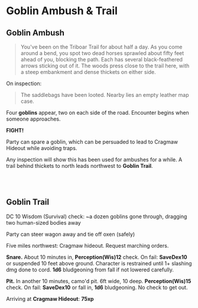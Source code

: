 # Goblin Ambush & Trail
## Goblin Ambush
> You've been on the Triboar Trail for about half a day. As you come around a bend, you spot two dead horses sprawled about fifty feet ahead of you, blocking the path. Each has several black-feathered arrows sticking out of it. The woods press close to the trail here, with a steep embankment and dense thickets on either side.

On inspection:

> The saddlebags have been looted. Nearby lies an empty leather map case.

Four **goblins** appear, two on each side of the road. Encounter begins when someone approaches.

**FIGHT!**

Party can spare a goblin, which can be persuaded to lead to Cragmaw Hideout while avoiding traps.

Any inspection will show this has been used for ambushes for a while. A trail behind thickets to north leads northwest to **Goblin Trail**.

<br/>
<br/>

## Goblin Trail

DC 10 Wisdom (Survival) check: ~a dozen goblins gone through, dragging two human-sized bodies away

Party can steer wagon away and tie off oxen (safely)

Five miles northwest: Cragmaw hideout. Request marching orders.

**Snare.** About 10 minutes in, **Perception(Wis)12** check. On fail: **SaveDex10** or suspended 10 feet above ground. Character is restrained until 1+ slashing dmg done to cord. **1d6** bludgeoning from fall if not lowered carefully.

**Pit.** In another 10 minutes, camo'd pit. 6ft wide, 10 deep. **Perception(Wis)15** check. On fail: **SaveDex10** or fall in, **1d6** bludgeoning. No check to get out.

Arriving at **Cragmaw Hideout**: **75xp**